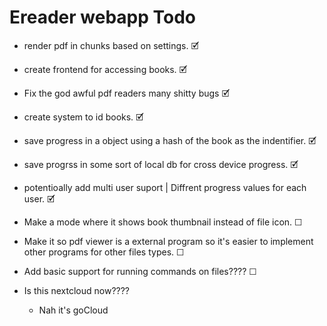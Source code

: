 # Ereader webapp Todo
* render pdf in chunks based on settings.  🗹 
* create frontend for accessing books. 	🗹  
* Fix the god awful pdf readers many shitty bugs 🗹  
* create system to id books. 	🗹 
* save progress in a object using a hash of the book as the indentifier.  🗹 
* save progrss in some sort of local db for cross device progress. 	🗹 
* potentioally add multi user suport | Diffrent progress values for each user. 	🗹

* Make a mode where it shows book thumbnail instead of file icon.  ☐
* Make it so pdf viewer is a external program so it's easier to implement other programs for other files types.  ☐
* Add basic support for running commands on files????  ☐

* Is this nextcloud now????
    * Nah it's goCloud